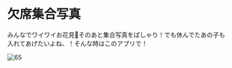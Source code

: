 # 欠席集合写真

みんなでワイワイお花見🌸そのあと集合写真をぱしゃり！でも休んでたあの子も入れてあげたいよね、！そんな時はこのアプリで！

![65](https://user-images.githubusercontent.com/28350464/55290571-bd60ef80-540f-11e9-8068-7f95cc14ad1d.gif)
